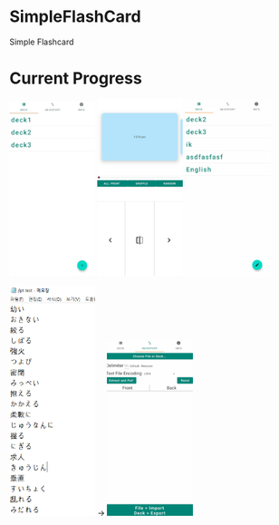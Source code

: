 # SimpleFlashCard
Simple Flashcard   
   
# Current Progress   
<img src="./img/sample_1.gif" width="30%" height="30%">     <img src="./img/sample_3.gif" width="30%" height="30%">     <img src="./img/sample_4.gif" width="30%" height="30%">     

   

<img src="./img/sample_5_1.PNG" width="30%" height="30%">     ->     <img src="./img/sample_5_2.gif" width="30%" height="30%">     
